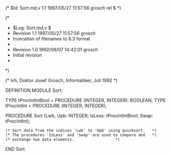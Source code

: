 (* $Id: Sort.md,v 1.1 1997/05/27 11:57:56 grosch rel $ *)

(*
 * $Log: Sort.md,v $
 * Revision 1.1  1997/05/27 11:57:56  grosch
 * truncation of filenames to 8.3 format
 *
 * Revision 1.0  1992/08/07 14:42:01  grosch
 * Initial revision
 *
 *)

(* Ich, Doktor Josef Grosch, Informatiker, Juli 1992 *)

DEFINITION MODULE Sort;

TYPE tProcIntIntBool	= PROCEDURE (INTEGER, INTEGER): BOOLEAN;
TYPE tProcIntInt	= PROCEDURE (INTEGER, INTEGER);

PROCEDURE Sort (Lwb, Upb: INTEGER; IsLess: tProcIntIntBool; Swap: tProcIntInt);

	(* Sort data from the indices 'Lwb' to 'Upb' using quicksort.	*)
	(* The procedures 'IsLess' and 'Swap' are used to compare and	*)
	(* exchange two data elements.					*)

END Sort.
